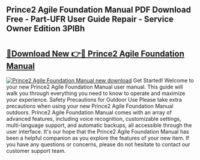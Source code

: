 ## Prince2 Agile Foundation Manual PDF Download Free - Part-UFR User Guide Repair - Service Owner Edition 3PlBh

# <h2><a href="http://cf18747.oget.top/?id=Prince2+Agile+Foundation+Manual">🔗Download New 👉🔴 Prince2 Agile Foundation Manual</a></h2>

[![Prince2 Agile Foundation Manual new download](https://i.imgur.com/5g1atiW.png)](http://cf18747.oget.top/?id=Prince2+Agile+Foundation+Manual)
Get Started! Welcome to your new Prince2 Agile Foundation Manual user manual. This guide will walk you through everything you need to know to operate and maximize your experience. Safety Precautions for Outdoor Use Please take extra precautions when using your new Prince2 Agile Foundation Manual outdoors. Prince2 Agile Foundation Manual comes with an array of advanced features, including voice recognition, customizable settings, multi-language support, and automatic backups, all accessible through the user interface. It's our hope that the Prince2 Agile Foundation Manual has been a helpful companion as you explore the features of your new item. If you have any questions or concerns, please do not hesitate to contact our customer support team.
